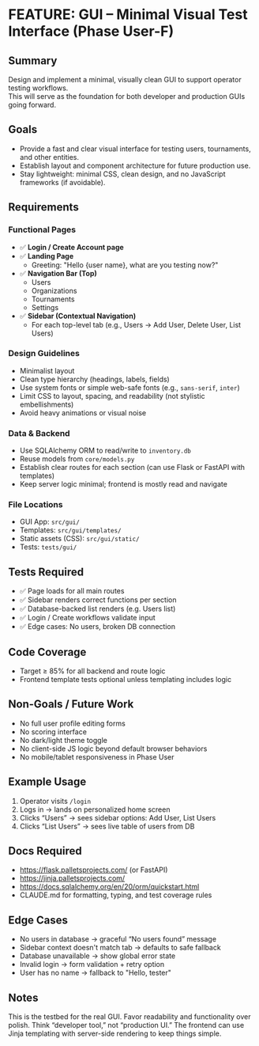 # FEATURE: GUI – Minimal Visual Test Interface (Phase User-F)

## Summary

Design and implement a minimal, visually clean GUI to support operator testing workflows.  
This will serve as the foundation for both developer and production GUIs going forward.

## Goals

- Provide a fast and clear visual interface for testing users, tournaments, and other entities.
- Establish layout and component architecture for future production use.
- Stay lightweight: minimal CSS, clean design, and no JavaScript frameworks (if avoidable).

## Requirements

### Functional Pages

- ✅ **Login / Create Account page**
- ✅ **Landing Page**
  - Greeting: "Hello {user name}, what are you testing now?"
- ✅ **Navigation Bar (Top)**
  - Users
  - Organizations
  - Tournaments
  - Settings
- ✅ **Sidebar (Contextual Navigation)**
  - For each top-level tab (e.g., Users → Add User, Delete User, List Users)

### Design Guidelines

- Minimalist layout
- Clean type hierarchy (headings, labels, fields)
- Use system fonts or simple web-safe fonts (e.g., `sans-serif`, `inter`)
- Limit CSS to layout, spacing, and readability (not stylistic embellishments)
- Avoid heavy animations or visual noise

### Data & Backend

- Use SQLAlchemy ORM to read/write to `inventory.db`
- Reuse models from `core/models.py`
- Establish clear routes for each section (can use Flask or FastAPI with templates)
- Keep server logic minimal; frontend is mostly read and navigate

### File Locations

- GUI App: `src/gui/`
- Templates: `src/gui/templates/`
- Static assets (CSS): `src/gui/static/`
- Tests: `tests/gui/`

## Tests Required

- ✅ Page loads for all main routes
- ✅ Sidebar renders correct functions per section
- ✅ Database-backed list renders (e.g. Users list)
- ✅ Login / Create workflows validate input
- ✅ Edge cases: No users, broken DB connection

## Code Coverage

- Target ≥ 85% for all backend and route logic
- Frontend template tests optional unless templating includes logic

## Non-Goals / Future Work

- No full user profile editing forms
- No scoring interface
- No dark/light theme toggle
- No client-side JS logic beyond default browser behaviors
- No mobile/tablet responsiveness in Phase User

## Example Usage

1. Operator visits `/login`
2. Logs in → lands on personalized home screen
3. Clicks “Users” → sees sidebar options: Add User, List Users
4. Clicks “List Users” → sees live table of users from DB

## Docs Required

- https://flask.palletsprojects.com/ (or FastAPI)
- https://jinja.palletsprojects.com/
- https://docs.sqlalchemy.org/en/20/orm/quickstart.html
- CLAUDE.md for formatting, typing, and test coverage rules

## Edge Cases

- No users in database → graceful “No users found” message
- Sidebar context doesn't match tab → defaults to safe fallback
- Database unavailable → show global error state
- Invalid login → form validation + retry option
- User has no name → fallback to "Hello, tester"

## Notes

This is the testbed for the real GUI. Favor readability and functionality over polish. Think “developer tool,” not “production UI.” The frontend can use Jinja templating with server-side rendering to keep things simple.
